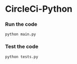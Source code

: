 # CircleCi-Python


### Run the code
```
python main.py
```

### Test the code
```
python tests.py
```